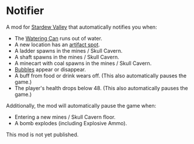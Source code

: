 # Notifier

A mod for [Stardew Valley](https://www.stardewvalley.net/) that automatically notifies you when:

- The [Watering Can](https://stardewvalleywiki.com/Watering_Cans) runs out of water.
- A new location has an [artifact spot](https://stardewvalleywiki.com/Artifact_Spot).
- A ladder spawns in the mines / Skull Cavern.
- A shaft spawns in the mines / Skull Cavern.
- A minecart with coal spawns in the mines / Skull Cavern.
- [Bubbles](https://stardewvalleywiki.com/Fishing#Bubbles) appear or disappear.
- A buff from food or drink wears off. (This also automatically pauses the game.)
- The player's health drops below 48. (This also automatically pauses the game.)

Additionally, the mod will automatically pause the game when:

- Entering a new mines / Skull Cavern floor.
- A bomb explodes (including Explosive Ammo).

This mod is not yet published.
